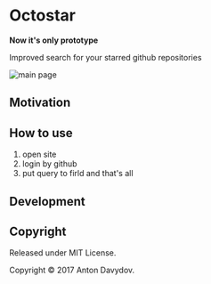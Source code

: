 # Octostar

**Now it's only prototype**

Improved search for your starred github repositories

![main page](https://cloud.githubusercontent.com/assets/1147484/26133387/4ff73cb8-3aaf-11e7-84a2-84d4ef8899d8.jpeg)

## Motivation

## How to use
1. open site
2. login by github
3. put query to firld and that's all

## Development

## Copyright

Released under MIT License.

Copyright © 2017 Anton Davydov.
